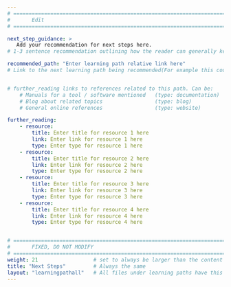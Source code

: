 ```yaml
---
# ================================================================================
#       Edit
# ================================================================================

next_step_guidance: >
   Add your recommendation for next steps here. 
# 1-3 sentence recommendation outlining how the reader can generally keep learning about these topics, and a specific explanation of why the next step is being recommended.

recommended_path: "Enter learning path relative link here"
# Link to the next learning path being recommended(For example this could be /learning-paths/cloud/mongodb).


# further_reading links to references related to this path. Can be:
    # Manuals for a tool / software mentioned   (type: documentation)
    # Blog about related topics                 (type: blog)
    # General online references                 (type: website) 

further_reading:
    - resource:
        title: Enter title for resource 1 here
        link: Enter link for resource 1 here
        type: Enter type for resource 1 here
    - resource:
        title: Enter title for resource 2 here
        link: Enter link for resource 2 here
        type: Enter type for resource 2 here
    - resource:
        title: Enter title for resource 3 here
        link: Enter link for resource 3 here
        type: Enter type for resource 3 here
    - resource:
        title: Enter title for resource 4 here
        link: Enter link for resource 4 here
        type: Enter type for resource 4 here


# ================================================================================
#       FIXED, DO NOT MODIFY
# ================================================================================
weight: 21                  # set to always be larger than the content in this path, and one more than 'review'
title: "Next Steps"         # Always the same
layout: "learningpathall"   # All files under learning paths have this same wrapper
---
```

